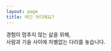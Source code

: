 ```yaml
---
layout: page
title: 여긴 어디에요?
---
```


<p class="message">
  경험이 멈추지 않는 삶을 위해,<br>
  사람과 기술 사이에 차별없는 다리를 놓습니다.
</p>


